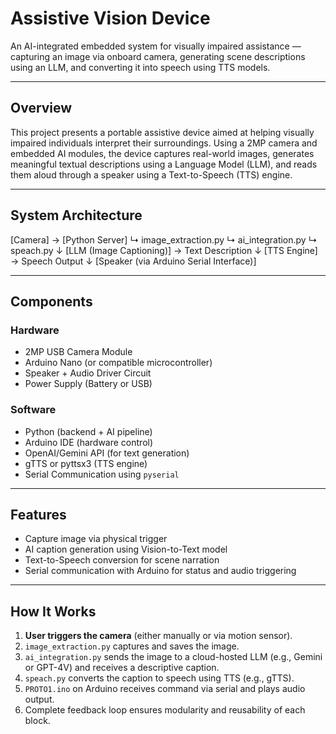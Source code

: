 # Assistive Vision Device  
An AI-integrated embedded system for visually impaired assistance — capturing an image via onboard camera, generating scene descriptions using an LLM, and converting it into speech using TTS models.

---

## Overview

This project presents a portable assistive device aimed at helping visually impaired individuals interpret their surroundings. Using a 2MP camera and embedded AI modules, the device captures real-world images, generates meaningful textual descriptions using a Language Model (LLM), and reads them aloud through a speaker using a Text-to-Speech (TTS) engine.

---

## System Architecture
[Camera] → [Python Server]
↳ image_extraction.py
↳ ai_integration.py
↳ speach.py
↓
[LLM (Image Captioning)] → Text Description
↓
[TTS Engine] → Speech Output
↓
[Speaker (via Arduino Serial Interface)]

---

## Components

### Hardware
- 2MP USB Camera Module  
- Arduino Nano (or compatible microcontroller)  
- Speaker + Audio Driver Circuit  
- Power Supply (Battery or USB)  

### Software
- Python (backend + AI pipeline)
- Arduino IDE (hardware control)
- OpenAI/Gemini API (for text generation)
- gTTS or pyttsx3 (TTS engine)
- Serial Communication using `pyserial`

---

## Features

- Capture image via physical trigger
- AI caption generation using Vision-to-Text model
- Text-to-Speech conversion for scene narration
- Serial communication with Arduino for status and audio triggering

---

## How It Works

1. **User triggers the camera** (either manually or via motion sensor).
2. `image_extraction.py` captures and saves the image.
3. `ai_integration.py` sends the image to a cloud-hosted LLM (e.g., Gemini or GPT-4V) and receives a descriptive caption.
4. `speach.py` converts the caption to speech using TTS (e.g., gTTS).
5. `PROTO1.ino` on Arduino receives command via serial and plays audio output.
6. Complete feedback loop ensures modularity and reusability of each block.

